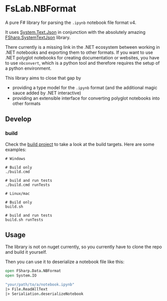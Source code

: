 # FsLab.NBFormat
A pure F# library for parsing the `.ipynb` notebook file format v4.

It uses [System.Text.Json]() in conjunction with the absolutely amazing [FSharp.SystemTextJson](https://github.com/Tarmil/FSharp.SystemTextJson) library.

There currently is a missing link in the .NET ecosystem between working in .NET notebooks and exporting them to other formats. 
If you want to use .NET polyglot notebooks for creating documentation or websites, you have to use `nbconvert`, which is a python tool and therefore requires the setup of a python environment.

This library aims to close that gap by
- providing a type model for the `.ipynb` format (and the additional magic sauce added by .NET interactive)
- providing an extensible interface for converting polyglot notebooks into other formats

## Develop

### build

Check the [build project](https://github.com/kMutagene/FSharp.Data.NBFormat/blob/main/build) to take a look at the  build targets. Here are some examples:

```shell
# Windows

# Build only
./build.cmd

# build and run tests
./build.cmd runTests

# Linux/mac

# Build only
build.sh

# build and run tests
build.sh runTests

```

## Usage

The library is not on nuget currently, so you currently have to clone the repo and build it yourself.

Then you can use it to deserialize a notebook file like this:

```fsharp
open FSharp.Data.NBFormat
open System.IO

"your/path/to/a/notebook.ipynb"
|> File.ReadAllText
|> Serialiation.deserializeNotebook
```

